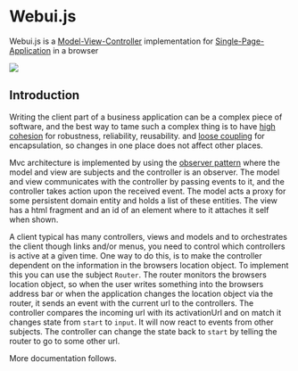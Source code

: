 # Webui.js

Webui.js is a [Model-View-Controller](https://en.wikipedia.org/wiki/Model%E2%80%93view%E2%80%93controller) 
implementation for [Single-Page-Application](https://en.wikipedia.org/wiki/Single-page_application) in a browser
 
![](https://github.com/sorenbronsted/webui.js/workflows/CI/badge.svg)

## Introduction

Writing the client part of a business application can be a complex piece of software, and the best way to tame such a 
complex thing is to have [high cohesion](https://en.wikipedia.org/wiki/Cohesion_(computer_science)) for robustness, 
reliability, reusability. and [loose coupling](https://en.wikipedia.org/wiki/Loose_coupling) for encapsulation, 
so changes in one place does not affect other places.

Mvc architecture is implemented by using the [observer pattern](https://en.wikipedia.org/wiki/Observer_pattern) 
where the model and view are subjects and the controller is an observer.
The model and view communicates with the controller by passing events to it, and the controller takes action 
upon the received event. 
The model acts a proxy for some persistent domain entity and holds a list of these entities. 
The view has a html fragment and an id of an element where to it attaches it self when shown.

A client typical has many controllers, views and models and to orchestrates the client though links and/or menus, 
you need to control which controllers is active at a given time. One way to do this, is to make the controller 
dependent on the information in the browsers location object.
To implement this you can use the subject `Router`. The router monitors the
browsers location object, so when the user writes something into the browsers address bar 
or when the application changes the location object via the router, 
it sends an event with the current url to the controllers. The controller compares the incoming url
with its activationUrl and on match it changes state from `start` to `input`. It will now react to events
from other subjects. The controller can change the state back to `start` by telling the router to go to some other url. 

More documentation follows.

